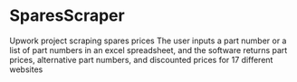 # SparesScraper
Upwork project scraping spares prices
The user inputs a part number or a list of part numbers in an excel spreadsheet, and the software returns part prices, alternative part numbers, and discounted 
prices for 17 different websites
